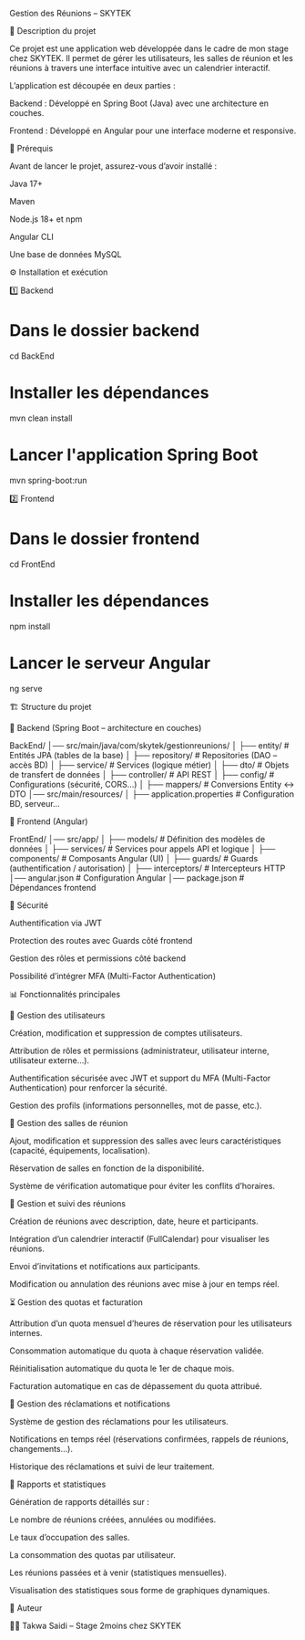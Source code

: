 Gestion des Réunions – SKYTEK

📖 Description du projet

Ce projet est une application web développée dans le cadre de mon stage chez SKYTEK.
Il permet de gérer les utilisateurs, les salles de réunion et les réunions à travers une interface intuitive avec un calendrier interactif.

L’application est découpée en deux parties :

Backend : Développé en Spring Boot (Java) avec une architecture en couches.

Frontend : Développé en Angular pour une interface moderne et responsive.

🚀 Prérequis

Avant de lancer le projet, assurez-vous d’avoir installé :

Java 17+

Maven

Node.js 18+
 et npm

Angular CLI

Une base de données MySQL 

⚙️ Installation et exécution

1️⃣ Backend

# Dans le dossier backend
cd BackEnd

# Installer les dépendances
mvn clean install

# Lancer l'application Spring Boot
mvn spring-boot:run

2️⃣ Frontend

# Dans le dossier frontend
cd FrontEnd

# Installer les dépendances
npm install

# Lancer le serveur Angular
ng serve

🏗️ Structure du projet

📂 Backend (Spring Boot – architecture en couches)

BackEnd/
│── src/main/java/com/skytek/gestionreunions/
│   ├── entity/        # Entités JPA (tables de la base)
│   ├── repository/    # Repositories (DAO – accès BD)
│   ├── service/       # Services (logique métier)
│   ├── dto/           # Objets de transfert de données
│   ├── controller/    # API REST
│   ├── config/        # Configurations (sécurité, CORS…)
│   ├── mappers/       # Conversions Entity <-> DTO
│── src/main/resources/
│   ├── application.properties # Configuration BD, serveur…

📂 Frontend (Angular)

FrontEnd/
│── src/app/
│   ├── models/        # Définition des modèles de données
│   ├── services/      # Services pour appels API et logique
│   ├── components/    # Composants Angular (UI)
│   ├── guards/        # Guards (authentification / autorisation)
│   ├── interceptors/  # Intercepteurs HTTP
│── angular.json       # Configuration Angular
│── package.json       # Dépendances frontend

🔐 Sécurité

Authentification via JWT

Protection des routes avec Guards côté frontend

Gestion des rôles et permissions côté backend

Possibilité d’intégrer MFA (Multi-Factor Authentication)

📊 Fonctionnalités principales

👥 Gestion des utilisateurs

Création, modification et suppression de comptes utilisateurs.

Attribution de rôles et permissions (administrateur, utilisateur interne, utilisateur externe…).

Authentification sécurisée avec JWT et support du MFA (Multi-Factor Authentication) pour renforcer la sécurité.

Gestion des profils (informations personnelles, mot de passe, etc.).

🏢 Gestion des salles de réunion

Ajout, modification et suppression des salles avec leurs caractéristiques (capacité, équipements, localisation).

Réservation de salles en fonction de la disponibilité.

Système de vérification automatique pour éviter les conflits d’horaires.

📅 Gestion et suivi des réunions

Création de réunions avec description, date, heure et participants.

Intégration d’un calendrier interactif (FullCalendar) pour visualiser les réunions.

Envoi d’invitations et notifications aux participants.

Modification ou annulation des réunions avec mise à jour en temps réel.

⏳ Gestion des quotas et facturation

Attribution d’un quota mensuel d’heures de réservation pour les utilisateurs internes.

Consommation automatique du quota à chaque réservation validée.

Réinitialisation automatique du quota le 1er de chaque mois.

Facturation automatique en cas de dépassement du quota attribué.

📢 Gestion des réclamations et notifications

Système de gestion des réclamations pour les utilisateurs.

Notifications en temps réel (réservations confirmées, rappels de réunions, changements…).

Historique des réclamations et suivi de leur traitement.

📑 Rapports et statistiques

Génération de rapports détaillés sur :

Le nombre de réunions créées, annulées ou modifiées.

Le taux d’occupation des salles.

La consommation des quotas par utilisateur.

Les réunions passées et à venir (statistiques mensuelles).

Visualisation des statistiques sous forme de graphiques dynamiques.

👤 Auteur

👩‍💻 Takwa Saidi – Stage 2moins chez SKYTEK
